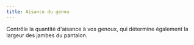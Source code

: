 ```yaml
---
title: Aisance du genou
---
```


Contrôle la quantité d'aisance à vos genoux, qui détermine également la largeur des jambes du pantalon.
